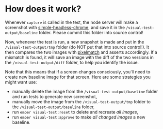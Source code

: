 # How does it work?

Whenever `capture` is called in the test, the node server will make a screenshot with
[simple-headless-chrome](https://github.com/LucianoGanga/simple-headless-chrome),
and save it in the `/visual-test-output/baseline` folder. Please commit this folder into source control!

Now, whenever the test is run, a new snapshot is made and put in the `/visual-test-output/tmp` folder
(do NOT put that into source control!). It then compares the two images with
[pixelmatch](https://github.com/mapbox/pixelmatch) and asserts accordingly.
If a mismatch is found, it will save an image with the diff of the two versions in the `/visual-test-output/diff` folder, to help you identify the issue.

Note that this means that if a screen changes consciously, you'll need to create
new baseline image for that screen. Here are some strategies you might want use:

- manually delete the image from the `/visual-test-output/baseline` folder
and run tests to generate new screenshot,
- manually move the image from the `/visual-test-output/tmp` folder to
the `/visual-test-output/baseline` folder,
- run `ember visual-test:reset` to delete and recreate _all images_,
- run `ember visual-test:approve` to make _all changed images_ a new baseline.
